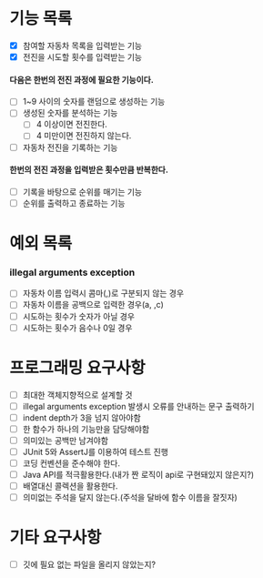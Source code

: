 # 기능 목록
- [x] 참여할 자동차 목록을 입력받는 기능
- [x] 전진을 시도할 횟수를 입력받는 기능
#### 다음은 한번의 전진 과정에 필요한 기능이다.
- [ ] 1~9 사이의 숫자를 랜덤으로 생성하는 기능
- [ ] 생성된 숫자를 분석하는 기능
    - [ ] 4 이상이면 전진한다.
    - [ ] 4 미만이면 전진하지 않는다.
- [ ] 자동차 전진을 기록하는 기능
#### 한번의 전진 과정을 입력받은 횟수만큼 반복한다.
- [ ] 기록을 바탕으로 순위를 매기는 기능
- [ ] 순위를 출력하고 종료하는 기능

# 예외 목록
### illegal arguments exception
- [ ] 자동차 이름 입력시 콤마(,)로 구분되지 않는 경우
- [ ] 자동차 이름을 공백으로 입력한 경우(a, ,c)
- [ ] 시도하는 횟수가 숫자가 아닐 경우
- [ ] 시도하는 횟수가 음수나 0일 경우

# 프로그래밍 요구사항
- [ ] 최대한 객체지향적으로 설계할 것
- [ ] illegal arguments exception 발생시 오류를 안내하는 문구 출력하기
- [ ] indent depth가 3을 넘지 않아야함
- [ ] 한 함수가 하나의 기능만을 담당해야함
- [ ] 의미있는 공백만 남겨야함
- [ ] JUnit 5와 AssertJ를 이용하여 테스트 진행
- [ ] 코딩 컨벤션을 준수해야 한다.
- [ ] Java API를 적극활용한다.(내가 짠 로직이 api로 구현돼있지 않은지?)
- [ ] 배열대신 콜렉션을 활용한다.
- [ ] 의미없는 주석을 달지 않는다.(주석을 달바에 함수 이름을 잘짓자)

# 기타 요구사항
- [ ] 깃에 필요 없는 파일을 올리지 않았는지?